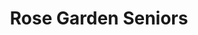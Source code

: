 ---
title: Rose Garden Seniors
phone: (408) 928-2750
website: http://www.roemcorp.com/projects/rose-gardens/
management: FPI Management Inc.
tags: []
---